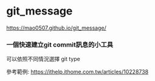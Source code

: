 # git_message

https://mao0507.github.io/git_message/


### 一個快速建立git commit訊息的小工具 

可以依照不同情況選擇 git type 

參考範例: https://ithelp.ithome.com.tw/articles/10228738

